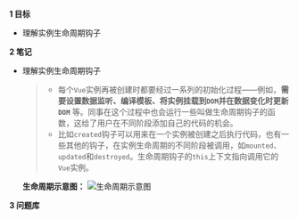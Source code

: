 
**1 目标**
* 理解实例生命周期钩子

**2 笔记**
* 理解实例生命周期钩子  
    > * 每个`Vue`实例再被创建时都要经过一系列的初始化过程——例如，**需要设置数据监听、编译模板、将实例挂载到`DOM`并在数据变化时更新`DOM`** 等。同事在这个过程中也会运行一些叫做生命周期钩子的函数，这给了用户在不同阶段添加自己的代码的机会。  
    > * 比如`created`钩子可以用来在一个实例被创建之后执行代码，也有一些其他的钩子，在实例生命周期的不同阶段被调用，如`mounted`、`updated`和`destroyed`。生命周期钩子的`this`上下文指向调用它的`Vue`实例。 

    **生命周期示意图：**
    ![生命周期示意图](https://cn.vuejs.org/images/lifecycle.png)


**3 问题库**
